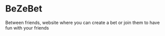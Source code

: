 # BeZeBet
Between friends, website where you can create a bet or join them to have fun with your friends
